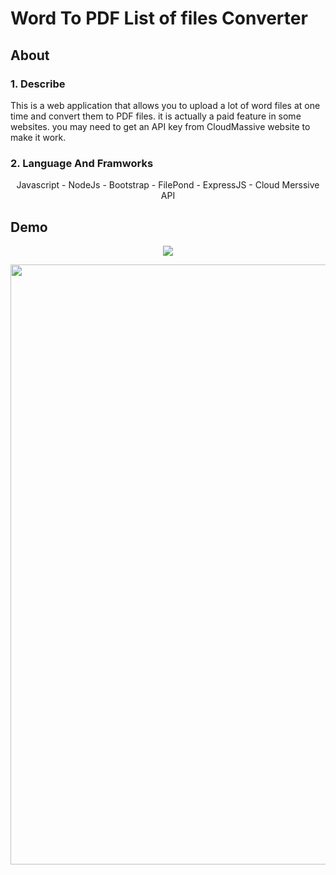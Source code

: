 # Word To PDF List of files Converter
<h2 align="left">About</h2>
<div >
    <h3 align="left">1. Describe</h3>
     <p>
     This is a web application that allows you to upload a lot of word files at one time and convert them to PDF files. it is actually a paid feature in some websites. you may need to get an API key from CloudMassive website to make it work.
     </p>
   <h3 align="left">2. Language And Framworks</h3>
   <p align="center">Javascript - NodeJs - Bootstrap - FilePond - ExpressJS - Cloud Merssive API</p>
</div>
<h2 align="left">Demo</h2>
<div align="center">
   <p>
      <img  src="https://user-images.githubusercontent.com/74218805/229099317-4cd7c86f-f7d3-433e-b1de-97ed82435422.gif">
   </p>
   <p>
      <img width="960"src="https://user-images.githubusercontent.com/74218805/229096083-83241dad-0f9c-44f9-9978-b2a4bf91e894.PNG">
   </p>
</div>
